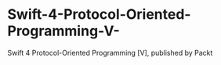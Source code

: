 # Swift-4-Protocol-Oriented-Programming-V-
Swift 4 Protocol-Oriented Programming [V], published by Packt
